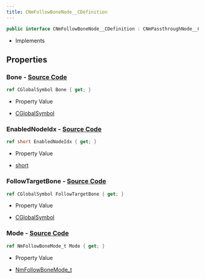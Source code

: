 ```yaml
---
title: CNmFollowBoneNode__CDefinition
---
```


```csharp
public interface CNmFollowBoneNode__CDefinition : CNmPassthroughNode__CDefinition, CNmPoseNode__CDefinition, CNmGraphNode__CDefinition, ISchemaClass<CNmGraphNode__CDefinition>, ISchemaClass<CNmPoseNode__CDefinition>, ISchemaClass<CNmPassthroughNode__CDefinition>, ISchemaClass<CNmFollowBoneNode__CDefinition>, ISchemaField, ISchemaClass, INativeHandle
```

- Implements

## Properties

### **Bone** - [Source Code](https://github.com/swiftly-solution/swiftlys2/blob/main/managed/src/SwiftlyS2.Generated/Schemas/Interfaces/CNmFollowBoneNode__CDefinition.cs#L16)

```csharp
ref CGlobalSymbol Bone { get; }
```

- Property Value

- [CGlobalSymbol](/docs/api/shared/natives/cglobalsymbol)

### **EnabledNodeIdx** - [Source Code](https://github.com/swiftly-solution/swiftlys2/blob/main/managed/src/SwiftlyS2.Generated/Schemas/Interfaces/CNmFollowBoneNode__CDefinition.cs#L20)

```csharp
ref short EnabledNodeIdx { get; }
```

- Property Value

- [short](https://learn.microsoft.com/dotnet/api/system.int16)

### **FollowTargetBone** - [Source Code](https://github.com/swiftly-solution/swiftlys2/blob/main/managed/src/SwiftlyS2.Generated/Schemas/Interfaces/CNmFollowBoneNode__CDefinition.cs#L18)

```csharp
ref CGlobalSymbol FollowTargetBone { get; }
```

- Property Value

- [CGlobalSymbol](/docs/api/shared/natives/cglobalsymbol)

### **Mode** - [Source Code](https://github.com/swiftly-solution/swiftlys2/blob/main/managed/src/SwiftlyS2.Generated/Schemas/Interfaces/CNmFollowBoneNode__CDefinition.cs#L22)

```csharp
ref NmFollowBoneMode_t Mode { get; }
```

- Property Value

- [NmFollowBoneMode_t](/docs/api/shared/schemadefinitions/nmfollowbonemode_t)

